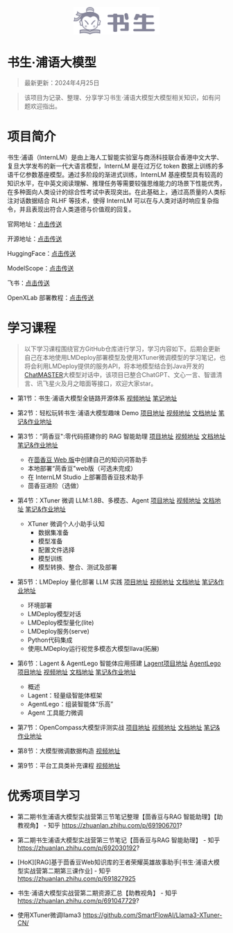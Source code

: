 <div align="center">
    <img src="./docs//logo.svg" width="200"/>
</div>

# 书生·浦语大模型

> 最新更新：2024年4月25日

> 该项目为记录、整理、分享学习书生·浦语大模型大模型相关知识，如有问题欢迎指出。

# 项目简介

书生·浦语（InternLM）是由上海人工智能实验室与商汤科技联合香港中文大学、复旦大学发布的新一代大语言模型，InternLM 是在过万亿 token 数据上训练的多语千亿参数基座模型。通过多阶段的渐进式训练，InternLM 基座模型具有较高的知识水平，在中英文阅读理解、推理任务等需要较强思维能力的场景下性能优秀，在多种面向人类设计的综合性考试中表现突出。在此基础上，通过高质量的人类标注对话数据结合 RLHF 等技术，使得 InternLM 可以在与人类对话时响应复杂指令，并且表现出符合人类道德与价值观的回复。

官网地址：[点击传送](https://internlm.intern-ai.org.cn/)

开源地址：[点击传送](https://github.com/InternLM/InternLM)

HuggingFace：[点击传送](https://huggingface.co/internlm)

ModelScope：[点击传送](https://modelscope.cn/organization/Shanghai_AI_Laboratory)

飞书：[点击传送](https://aicarrier.feishu.cn/wiki/RPyhwV7GxiSyv7k1M5Mc9nrRnbd)

OpenXLab 部署教程：[点击传送](https://github.com/InternLM/Tutorial/tree/camp2/tools/openxlab-deploy)

# 学习课程
> 以下学习课程围绕官方GitHub仓库进行学习，学习内容如下。后期会更新自己在本地使用LMDeploy部署模型及使用XTuner微调模型的学习笔记，也将会利用LMDeploy提供的服务API，将本地模型结合到Java开发的[ChatMASTER](https://gitee.com/panday94/chat-master)大模型对话中，该项目已整合ChatGPT、文心一言、智谱清言、讯飞星火及月之暗面等接口，欢迎大家star。

- 第1节：书生·浦语大模型全链路开源体系 
[视频地址](https://www.bilibili.com/video/BV1Vx421X72D/)
[笔记地址](Note1)

- 第2节：轻松玩转书生·浦语大模型趣味 Demo 
[项目地址](https://github.com/InternLM/InternLM)
[视频地址](https://www.bilibili.com/video/BV1AH4y1H78d/) 
[文档地址](https://github.com/InternLM/Tutorial/blob/camp2/helloworld/hello_world.md)
[笔记&作业地址](Note2)

- 第3节：“苘香豆":零代码搭建你的 RAG 智能助理
[项目地址](https://github.com/InternLM/HuixiangDou)
[视频地址](https://www.bilibili.com/video/BV1QA4m1F7t4/)
[文档地址](https://github.com/InternLM/Tutorial/blob/camp2/huixiangdou/readme.md)
[笔记&作业地址](Note3)
  - 在[茴香豆 Web 版](https://openxlab.org.cn/apps/detail/tpoisonooo/huixiangdou-web)中创建自己的知识问答助手
  - 本地部署“苘香豆"web版（可选未完成）
  - 在 InternLM Studio 上部署茴香豆技术助手
  - 茴香豆进阶（选做）

- 第4节：XTuner 微调 LLM:1.8B、多模态、Agent
  [项目地址](https://github.com/InternLM/XTuner)
  [视频地址](https://b23.tv/QUhT6ni)
  [文档地址](https://github.com/InternLM/Tutorial/blob/camp2/xtuner/readme.md)
  [笔记&作业地址](Note4)
  - XTuner 微调个人小助手认知
    - 数据集准备
    - 模型准备
    - 配置文件选择
    - 模型训练
    - 模型转换、整合、测试及部署

- 第5节：LMDeploy 量化部署 LLM 实践
  [项目地址](https://github.com/InternLM/LMDeploy)
  [视频地址](https://www.bilibili.com/video/BV1tr421x75B/)
  [文档地址](https://github.com/InternLM/Tutorial/blob/camp2/lmdeploy/README.md)
  [笔记&作业地址](Note5)
  - 环境部署
  - LMDeploy模型对话
  - LMDeploy模型量化(lite)
  - LMDeploy服务(serve)
  - Python代码集成
  - 使用LMDeploy运行视觉多模态大模型llava(拓展)

- 第6节：Lagent & AgentLego 智能体应用搭建
  [Lagent项目地址](https://github.com/InternLM/Lagent)
  [AgentLego项目地址](https://github.com/InternLM/AgentLego)
  [视频地址](https://www.bilibili.com/video/BV1Xt4217728/)
  [文档地址](https://github.com/InternLM/Tutorial/tree/camp2/agent)
  [笔记&作业地址](Note6)
  - 概述
  - Lagent：轻量级智能体框架
  - AgentLego：组装智能体“乐高”
  - Agent 工具能力微调

- 第7节：OpenCompass大模型评测实战
  [项目地址](https://github.com/open-compass/opencompass)
  [视频地址](https://www.bilibili.com/video/BV1Pm41127jU/)
  [文档地址](https://github.com/InternLM/Tutorial/blob/camp2/opencompass/readme.md)
  [笔记&作业地址](Note7)

- 第8节：大模型微调数据构造 [视频地址]()
- 第9节：平台工具类补充课程 [视频地址]()

# 优秀项目学习
- 第二期书生浦语大模型实战营第三节笔记整理【茴香豆与RAG 智能助理】【助教视角】 - 知乎
https://zhuanlan.zhihu.com/p/691906701?

- 第二期书生浦语大模型实战营第三节笔记【茴香豆与RAG 智能助理】 - 知乎
https://zhuanlan.zhihu.com/p/692030192?

- [HoK][RAG]基于茴香豆Web知识库的王者荣耀英雄故事助手[书生·浦语大模型实战营第二期第三课作业] - 知乎
https://zhuanlan.zhihu.com/p/691827925

- 书生·浦语大模型实战营第二期资源汇总【助教视角】 - 知乎
https://zhuanlan.zhihu.com/p/691047729?

- 使用XTuner微调llama3
https://github.com/SmartFlowAI/Llama3-XTuner-CN/
